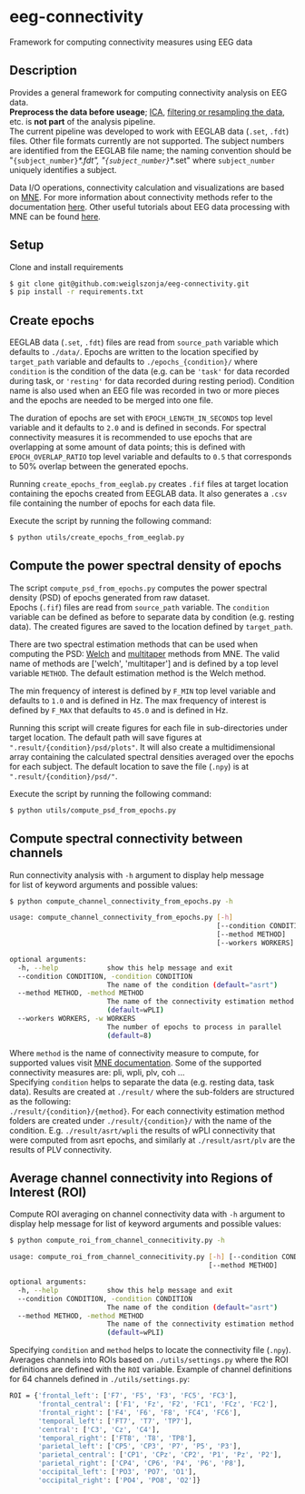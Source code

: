 # eeg-connectivity
Framework for computing connectivity measures using EEG data

## Description
Provides a general framework for computing connectivity analysis on EEG data.  
**Preprocess the data before useage**; 
[ICA](https://mne.tools/stable/auto_examples/preprocessing/plot_run_ica.html?highlight=ica%20epochs), 
[filtering or resampling the data](https://mne.tools/stable/auto_tutorials/preprocessing/plot_30_filtering_resampling.html#sphx-glr-auto-tutorials-preprocessing-plot-30-filtering-resampling-py),
etc.  is **not part** of the analysis pipeline.   
The current pipeline was developed to work with 
EEGLAB data (`.set`, `.fdt`) files. 
Other file formats currently are not supported. 
The subject numbers are identified from the EEGLAB file name;
the naming convention should be "`{subject_number}`_*.fdt", 
"`{subject_number}`_*.set" where `subject_number` uniquely identifies a subject.
  
Data I/O operations, connectivity calculation and visualizations are based on
[MNE](https://mne.tools/stable/index.html). For more information about 
connectivity methods refer to the documentation [here](https://mne.tools/dev/generated/mne.connectivity.spectral_connectivity.html).
Other useful tutorials about EEG data processing with MNE can be found 
[here](https://mne.tools/stable/auto_tutorials/intro/plot_10_overview.html#sphx-glr-auto-tutorials-intro-plot-10-overview-py).
## Setup
Clone and install requirements

```bash
$ git clone git@github.com:weiglszonja/eeg-connectivity.git
$ pip install -r requirements.txt
```

## Create epochs
EEGLAB data (`.set`, `.fdt`) files are read from `source_path` variable 
which defaults to `./data/`. Epochs are written to the location specified by
`target_path` variable and defaults to `./epochs_{condition}/` where 
`condition` is the condition of the data  (e.g. can be `'task'` for data recorded 
during task, or `'resting'` for data recorded during resting period).
Condition name is also used when an EEG file was recorded in two or more pieces
and the epochs are needed to be merged into one file. 

The duration of epochs are set with `EPOCH_LENGTH_IN_SECONDS` top level 
variable and it defaults to `2.0` and is defined in seconds. 
For spectral connectivity measures it is recommended to use epochs that are 
overlapping at some amount of data points; 
this is defined with `EPOCH_OVERLAP_RATIO` top level variable and defaults to
 `0.5` that corresponds to 50% overlap between the generated epochs.

Running `create_epochs_from_eeglab.py` creates `.fif` files at target location
containing the epochs created from EEGLAB data. It also generates a `.csv` file 
containing the number of epochs for each data file. 

Execute the script by running the following command:
```bash
$ python utils/create_epochs_from_eeglab.py
```

## Compute the power spectral density of epochs
The script `compute_psd_from_epochs.py` computes the power spectral density 
(PSD) of epochs generated from raw dataset.  
Epochs (`.fif`) files are read from `source_path` variable. The `condition`
variable can be defined as before to separate data by condition (e.g. resting data).
The created figures are saved to the location defined by `target_path`.  

There are two spectral estimation methods that can be used when computing the 
PSD: [Welch](https://mne.tools/stable/generated/mne.time_frequency.psd_welch.html) 
and [multitaper](https://mne.tools/stable/generated/mne.time_frequency.psd_multitaper.html) 
methods from MNE. The valid name of methods are ['welch', 'multitaper'] and is
defined by a top level variable `METHOD`. The default estimation method is the
Welch method.

The min frequency of interest is defined by `F_MIN` top level
variable and defaults to `1.0` and is defined in Hz. The max frequency of 
interest is defined by `F_MAX` that defaults to `45.0` and is defined in Hz.  

Running this script will create figures for each file in sub-directories 
under target location. The default path will save figures at 
`".result/{condition}/psd/plots"`. It will also create a multidimensional array
containing the calculated spectral densities averaged over the epochs for each 
subject. The default location to save the file (`.npy`) is at `".result/{condition}/psd/"`.

Execute the script by running the following command:
```bash
$ python utils/compute_psd_from_epochs.py
```

## Compute spectral connectivity between channels
Run connectivity analysis with `-h` argument to display help message   
for list of keyword arguments and possible values:
```bash
$ python compute_channel_connectivity_from_epochs.py -h

usage: compute_channel_connectivity_from_epochs.py [-h]
                                                   [--condition CONDITION]
                                                   [--method METHOD]
                                                   [--workers WORKERS]

optional arguments:
  -h, --help            show this help message and exit
  --condition CONDITION, -condition CONDITION
                        The name of the condition (default="asrt")
  --method METHOD, -method METHOD
                        The name of the connectivity estimation method
                        (default=wPLI)
  --workers WORKERS, -w WORKERS
                        The number of epochs to process in parallel
                        (default=8)
```
Where `method` is the name of connectivity measure to compute, 
for supported values visit [MNE documentation](https://mne.tools/dev/generated/mne.connectivity.spectral_connectivity.html).
Some of the supported connectivity measures are: pli, wpli, plv, coh ...  
Specifying `condition` helps to separate the data (e.g. resting data, task data).
Results are created at `./result/` where the sub-folders are structured as the following:  
`./result/{condition}/{method}`. For each connectivity estimation method 
folders are created under `./result/{condition}/` with the name of the condition.
E.g. `./result/asrt/wpli` the results of wPLI connectivity that were computed 
from asrt epochs, and similarly at `./result/asrt/plv` are the results of PLV connectivity. 

## Average channel connectivity into Regions of Interest (ROI)
Compute ROI averaging on channel connectivity data with `-h` argument to 
display help message for list of keyword arguments and possible values:
```bash
$ python compute_roi_from_channel_connecitivity.py -h

usage: compute_roi_from_channel_connecitivity.py [-h] [--condition CONDITION]
                                                 [--method METHOD]

optional arguments:
  -h, --help            show this help message and exit
  --condition CONDITION, -condition CONDITION
                        The name of the condition (default="asrt")
  --method METHOD, -method METHOD
                        The name of the connectivity estimation method
                        (default=wPLI)
```
Specifying `condition` and `method` helps to locate the connectivity file (`.npy`).
Averages channels into ROIs based on `./utils/settings.py` where
the ROI definitions are defined with the `ROI` variable. 
Example of channel definitions for 64 channels defined in `./utils/settings.py`:
```bash
ROI = {'frontal_left': ['F7', 'F5', 'F3', 'FC5', 'FC3'],
       'frontal_central': ['F1', 'Fz', 'F2', 'FC1', 'FCz', 'FC2'],
       'frontal_right': ['F4', 'F6', 'F8', 'FC4', 'FC6'],
       'temporal_left': ['FT7', 'T7', 'TP7'],
       'central': ['C3', 'Cz', 'C4'],
       'temporal_right': ['FT8', 'T8', 'TP8'],
       'parietal_left': ['CP5', 'CP3', 'P7', 'P5', 'P3'],
       'parietal_central': ['CP1', 'CPz', 'CP2', 'P1', 'Pz', 'P2'],
       'parietal_right': ['CP4', 'CP6', 'P4', 'P6', 'P8'],
       'occipital_left': ['PO3', 'PO7', 'O1'],
       'occipital_right': ['PO4', 'PO8', 'O2']}
 ```
